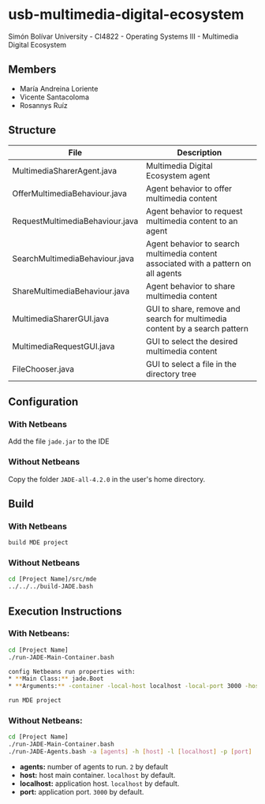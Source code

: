 # usb-multimedia-digital-ecosystem
Simón Bolívar University - CI4822 - Operating Systems III - Multimedia Digital Ecosystem

## Members

* María Andreina Loriente
* Vicente Santacoloma
* Rosannys Ruíz

## Structure

| File                            | Description                                                                         |
|---------------------------------|-------------------------------------------------------------------------------------|
| MultimediaSharerAgent.java      | Multimedia Digital Ecosystem agent                                                  |
| OfferMultimediaBehaviour.java   | Agent behavior to offer multimedia content                                          |
| RequestMultimediaBehaviour.java | Agent behavior to request multimedia content to an agent                            |
| SearchMultimediaBehaviour.java  | Agent behavior to search multimedia content associated with a pattern on all agents |
| ShareMultimediaBehaviour.java   | Agent behavior to share multimedia content                                          |
| MultimediaSharerGUI.java        | GUI to share, remove and search for multimedia content by a search pattern          |
| MultimediaRequestGUI.java       | GUI to select the desired multimedia content                                        |
| FileChooser.java                | GUI to select a file in the directory tree                                          |

## Configuration

### With Netbeans

Add the file `jade.jar` to the IDE

### Without Netbeans

Copy the folder `JADE-all-4.2.0` in the user's home directory.

## Build

### With Netbeans

```bash
build MDE project
```

### Without Netbeans

```bash
cd [Project Name]/src/mde
../../../build-JADE.bash
```

## Execution Instructions

### With Netbeans:

```bash
cd [Project Name]
./run-JADE-Main-Container.bash

config Netbeans run properties with:
* **Main Class:** jade.Boot
* **Arguments:** -container -local-host localhost -local-port 3000 -host localhost Agent1:mde.MultimediaSharerAgent;Agent2:mde.MultimediaSharerAgent

run MDE project
```

### Without Netbeans:

```bash
cd [Project Name]
./run-JADE-Main-Container.bash
./run-JADE-Agents.bash -a [agents] -h [host] -l [localhost] -p [port]
```

* **agents:** number of agents to run. `2` by default
* **host:** host main container. `localhost` by default.
* **localhost:** application host. `localhost` by default.
* **port:** application port. `3000` by default.

